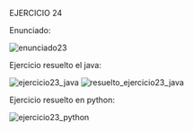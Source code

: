 EJERCICIO 24

Enunciado:

![enunciado23](https://github.com/user-attachments/assets/a3b2fcae-d304-4a0e-b4d0-c07315c63d32)

Ejercicio resuelto el java:

![ejercicio23_java](https://github.com/user-attachments/assets/cac3f620-659f-42b3-b477-39e190977e05)
![resuelto_ejercicio23_java](https://github.com/user-attachments/assets/a372e910-50db-49b7-95e4-dbcedda15d5e)

Ejercicio resuelto en python:

![ejercicio23_python](https://github.com/user-attachments/assets/66d3d00d-df2f-4570-bd50-67fb395a6e76)
